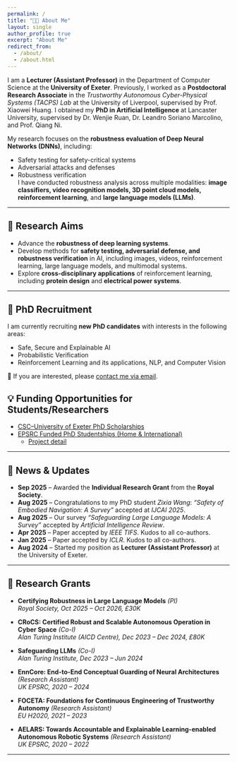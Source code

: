 ```yaml
---
permalink: /
title: "👨‍🏫 About Me"
layout: single
author_profile: true
excerpt: "About Me"
redirect_from:
  - /about/
  - /about.html
---
```


I am a **Lecturer (Assistant Professor)** in the Department of Computer Science at the **University of Exeter**. Previously, I worked as a **Postdoctoral Research Associate** in the *Trustworthy Autonomous Cyber-Physical Systems (TACPS) Lab* at the University of Liverpool, supervised by Prof. Xiaowei Huang. I obtained my **PhD in Artificial Intelligence** at Lancaster University, supervised by Dr. Wenjie Ruan, Dr. Leandro Soriano Marcolino, and Prof. Qiang Ni.  

My research focuses on the **robustness evaluation of Deep Neural Networks (DNNs)**, including:  
- Safety testing for safety-critical systems  
- Adversarial attacks and defenses  
- Robustness verification  
I have conducted robustness analysis across multiple modalities: **image classifiers, video recognition models, 3D point cloud models, reinforcement learning**, and **large language models (LLMs)**.
---

## 🎯 Research Aims
- Advance the **robustness of deep learning systems**.  
- Develop methods for **safety testing, adversarial defense, and robustness verification** in AI, including images, videos, reinforcement learning, large language models, and multimodal systems.  
- Explore **cross-disciplinary applications** of reinforcement learning, including **protein design** and **electrical power systems**.  

---

## 📢 PhD Recruitment
I am currently recruiting **new PhD candidates** with interests in the following areas:  
- Safe, Secure and Explainable AI  
- Probabilistic Verification  
- Reinforcement Learning and its applications, NLP, and Computer Vision  

📧 If you are interested, please [contact me via email](mailto:carolinemu96@yahoo.com).


## 💡 Funding Opportunities for Students/Researchers
- [CSC–University of Exeter PhD Scholarships](https://www.exeter.ac.uk/study/pg-research/csc-scholarships/)  
- [EPSRC Funded PhD Studentships (Home & International)](https://www.exeter.ac.uk/study/pg-research/funding/phdfunding/epsrc-dtp-studentships/)  
  - [Project detail](https://www.exeter.ac.uk/v8media/recruitmentsites/documents/Robustness_Evaluation_in_Reinforcement_Learning_(Dr_Rohghui_Mu).pdf)
  
---

## 📰 News & Updates
- **Sep 2025** – Awarded the **Individual Research Grant** from the **Royal Society**.  
- **Aug 2025** – Congratulations to my PhD student *Zixia Wang*: *“Safety of Embodied Navigation: A Survey”* accepted at *IJCAI 2025*.  
- **Aug 2025** – Our survey *“Safeguarding Large Language Models: A Survey”* accepted by *Artificial Intelligence Review*.  
- **Apr 2025** – Paper accepted by *IEEE TIFS*. Kudos to all co-authors.  
- **Jan 2025** – Paper accepted by *ICLR*. Kudos to all co-authors.  
- **Aug 2024** – Started my position as **Lecturer (Assistant Professor)** at the University of Exeter.  

---

## 🔬 Research Grants
- **Certifying Robustness in Large Language Models** *(PI)*  
  *Royal Society, Oct 2025 – Oct 2026, £30K*
  
- **CRoCS: Certified Robust and Scalable Autonomous Operation in Cyber Space** *(Co-I)*  
  *Alan Turing Institute (AICD Centre), Dec 2023 – Dec 2024, £80K*  

- **Safeguarding LLMs** *(Co-I)*  
  *Alan Turing Institute, Dec 2023 – Jun 2024*  

- **EnnCore: End-to-End Conceptual Guarding of Neural Architectures** *(Research Assistant)*  
  *UK EPSRC, 2020 – 2024*  

- **FOCETA: Foundations for Continuous Engineering of Trustworthy Autonomy** *(Research Assistant)*  
  *EU H2020, 2021 – 2023*  

- **AELARS: Towards Accountable and Explainable Learning-enabled Autonomous Robotic Systems** *(Research Assistant)*  
  *UK EPSRC, 2020 – 2022*  


---





